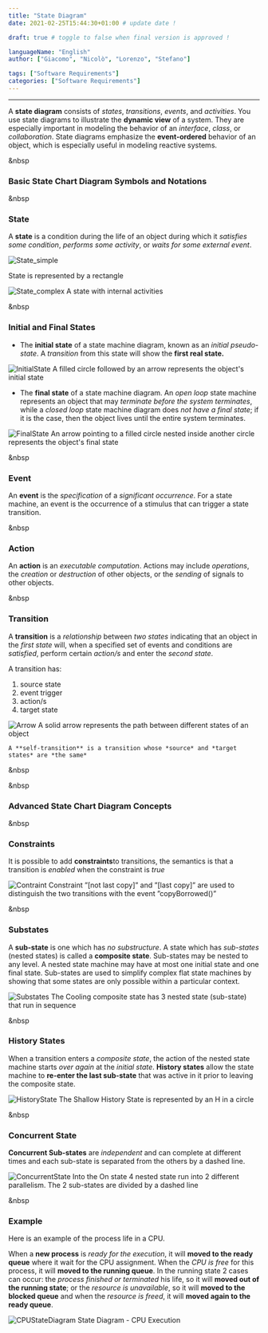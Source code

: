 ```yaml
--- 
title: "State Diagram"
date: 2021-02-25T15:44:30+01:00 # update date !

draft: true # toggle to false when final version is approved !

languageName: "English"
author: ["Giacomo", "Nicolò", "Lorenzo", "Stefano"] 

tags: ["Software Requirements"]      
categories: ["Software Requirements"]   
---  
```



---
A **state diagram** consists of *states*, *transitions*, *events*, and *activities*. You use state diagrams to illustrate the **dynamic view** of a system. They are especially important in modeling the behavior of an *interface*, *class*, or *collaboration*. State diagrams emphasize the **event-ordered** behavior of an object, which is especially useful in modeling reactive systems.

&nbsp
### Basic State Chart Diagram Symbols and Notations

&nbsp
### State

A **state** is a condition during the life of an object during which it *satisfies some condition*, *performs some activity*, or *waits for some external event*.

![State_simple](State%20Diagram/State_simple.svg) 
 
State is represented by a rectangle

![State_complex](State%20Diagram/State_complex.svg)
A state with internal activities

&nbsp
### Initial and Final States

- The **initial state** of a state machine diagram, known as an *initial pseudo-state*. A *transition* from this state will show the **first real state.**

![InitialState](State%20Diagram/InitialState.svg)
A filled circle followed by an arrow represents the object's initial state

- The **final state** of a state machine diagram. An *open loop* state machine represents an object that may *terminate before the system terminates*, while a *closed loop* state machine diagram does *not have a final state*; if it is the case, then the object lives until the entire system terminates.

![FinalState](State%20Diagram/FinalState.svg)
An arrow pointing to a filled circle nested inside another circle represents the object's final state

&nbsp
### Event

An **event** is the *specification* of a *significant occurrence*. For a state machine, an event is the occurrence of a stimulus that can trigger a state transition.

&nbsp
### Action

An **action** is an *executable computation*. Actions may include *operations*, the *creation* or *destruction* of other objects, or the *sending* of signals to other objects.

&nbsp
### Transition

A **transition** is a *relationship* between *two states* indicating that an object in the *first state* will, when a specified set of events and conditions are *satisfied*, perform certain *action/s* and enter the *second state*.

A transition has:

1. source state
2. event trigger
3. action/s
4. target state

![Arrow](State%20Diagram/Arrow.svg)
A solid arrow represents the path between different states of an object

```text
A **self-transition** is a transition whose *source* and *target states* are *the same*
```
&nbsp

&nbsp
### Advanced State Chart Diagram Concepts

&nbsp
### Constraints

It is possible to add **constraints**to transitions, the semantics is that a transition is *enabled* when the constraint is *true*

![Contraint](State%20Diagram/Contraint.svg)
Constraint ”[not last copy]” and ”[last copy]” are used to distinguish the two transitions with the event ”copyBorrowed()”

&nbsp
### Substates

A **sub-state** is one which has *no substructure*. A state which has *sub-states* (nested states) is called a **composite state**. Sub-states may be nested to any level. A nested state machine may have at most one initial state and one final state. Sub-states are used to simplify complex flat state machines by showing that some states are only possible within a particular context.

![Substates](State%20Diagram/Substates.svg)
The Cooling composite state has 3 nested state (sub-state) that run in sequence

&nbsp
### History States

When a transition enters a *composite state*, the action of the nested state machine starts *over again* at the *initial state*. **History states** allow the state machine to **re-enter the last sub-state** that was active in it prior to leaving the composite state.

![HistoryState](State%20Diagram/HistoryState.svg)
The Shallow History State is represented by an H in a circle

&nbsp
### Concurrent State

**Concurrent Sub-states** are *independent* and can complete at different times and each sub-state is separated from the others by a dashed line.

![ConcurrentState](State%20Diagram/ConcurrentState.svg)
Into the On state 4 nested state run into 2 different parallelism. The 2 sub-states are divided by a dashed line

&nbsp
### Example

Here is an example of the process life in a CPU.

When a **new process** is *ready for the execution*, it will **moved to the ready queue** where it wait for the CPU assignment. When the *CPU is free* for this process, it will **moved to the running queue**. In the running state 2 cases can occur: the *process finished or terminated* his life, so it will **moved out of the running state**; or the *resource is unavailable*, so it will **moved to the blocked queue** and when the *resource is freed*, it will **moved again to the ready queue**.

![CPUStateDiagram](State%20Diagram/CPUStateDiagram.svg)
State Diagram - CPU Execution
